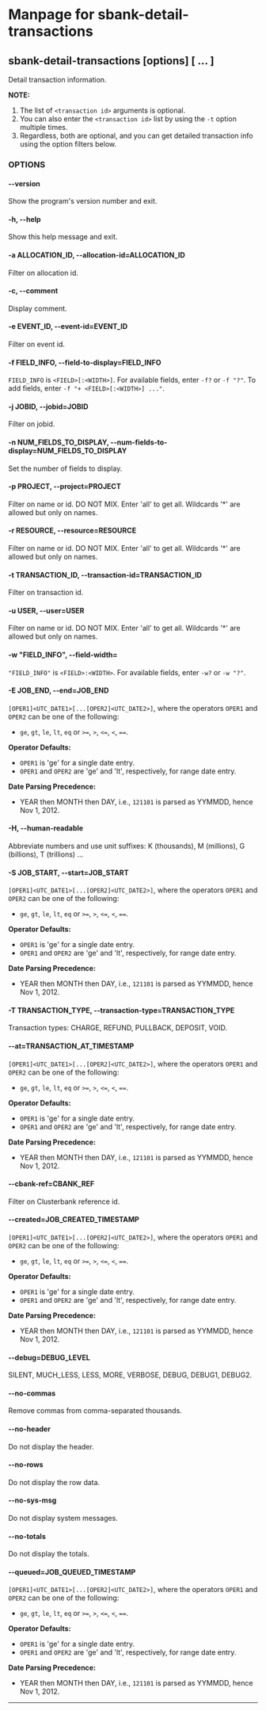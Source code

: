 # Manpage for sbank-detail-transactions

## sbank-detail-transactions [options] [<transaction id> ... <transaction id>]

Detail transaction information.

**NOTE:**

1. The list of `<transaction id>` arguments is optional.
2. You can also enter the `<transaction id>` list by using the `-t` option multiple times.
3. Regardless, both are optional, and you can get detailed transaction info using the option filters below.

### OPTIONS

#### **--version**

Show the program's version number and exit.

#### **-h, --help**

Show this help message and exit.

#### **-a ALLOCATION_ID, --allocation-id=ALLOCATION_ID**

Filter on allocation id.

#### **-c, --comment**

Display comment.

#### **-e EVENT_ID, --event-id=EVENT_ID**

Filter on event id.

#### **-f FIELD_INFO, --field-to-display=FIELD_INFO**

`FIELD_INFO` is `<FIELD>[:<WIDTH>]`. For available fields, enter `-f?` or `-f "?"`. To add fields, enter `-f "+ <FIELD>[:<WIDTH>] ..."`.

#### **-j JOBID, --jobid=JOBID**

Filter on jobid.

#### **-n NUM_FIELDS_TO_DISPLAY, --num-fields-to-display=NUM_FIELDS_TO_DISPLAY**

Set the number of fields to display.

#### **-p PROJECT, --project=PROJECT**

Filter on name or id. DO NOT MIX. Enter 'all' to get all. Wildcards '*' are allowed but only on names.

#### **-r RESOURCE, --resource=RESOURCE**

Filter on name or id. DO NOT MIX. Enter 'all' to get all. Wildcards '*' are allowed but only on names.

#### **-t TRANSACTION_ID, --transaction-id=TRANSACTION_ID**

Filter on transaction id.

#### **-u USER, --user=USER**

Filter on name or id. DO NOT MIX. Enter 'all' to get all. Wildcards '*' are allowed but only on names.

#### **-w "FIELD_INFO", --field-width=**

`"FIELD_INFO"` is `<FIELD>:<WIDTH>`. For available fields, enter `-w?` or `-w "?"`.

#### **-E JOB_END, --end=JOB_END**

`[OPER1]<UTC_DATE1>[...[OPER2]<UTC_DATE2>]`, where the operators `OPER1` and `OPER2` can be one of the following:

- `ge`, `gt`, `le`, `lt`, `eq` or `>=`, `>`, `<=`, `<`, `==`.

**Operator Defaults:**

- `OPER1` is 'ge' for a single date entry.
- `OPER1` and `OPER2` are 'ge' and 'lt', respectively, for range date entry.

**Date Parsing Precedence:**

- YEAR then MONTH then DAY, i.e., `121101` is parsed as YYMMDD, hence Nov 1, 2012.

#### **-H, --human-readable**

Abbreviate numbers and use unit suffixes: K (thousands), M (millions), G (billions), T (trillions) ...

#### **-S JOB_START, --start=JOB_START**

`[OPER1]<UTC_DATE1>[...[OPER2]<UTC_DATE2>]`, where the operators `OPER1` and `OPER2` can be one of the following:

- `ge`, `gt`, `le`, `lt`, `eq` or `>=`, `>`, `<=`, `<`, `==`.

**Operator Defaults:**

- `OPER1` is 'ge' for a single date entry.
- `OPER1` and `OPER2` are 'ge' and 'lt', respectively, for range date entry.

**Date Parsing Precedence:**

- YEAR then MONTH then DAY, i.e., `121101` is parsed as YYMMDD, hence Nov 1, 2012.

#### **-T TRANSACTION_TYPE, --transaction-type=TRANSACTION_TYPE**

Transaction types: CHARGE, REFUND, PULLBACK, DEPOSIT, VOID.

#### **--at=TRANSACTION_AT_TIMESTAMP**

`[OPER1]<UTC_DATE1>[...[OPER2]<UTC_DATE2>]`, where the operators `OPER1` and `OPER2` can be one of the following:

- `ge`, `gt`, `le`, `lt`, `eq` or `>=`, `>`, `<=`, `<`, `==`.

**Operator Defaults:**

- `OPER1` is 'ge' for a single date entry.
- `OPER1` and `OPER2` are 'ge' and 'lt', respectively, for range date entry.

**Date Parsing Precedence:**

- YEAR then MONTH then DAY, i.e., `121101` is parsed as YYMMDD, hence Nov 1, 2012.

#### **--cbank-ref=CBANK_REF**

Filter on Clusterbank reference id.

#### **--created=JOB_CREATED_TIMESTAMP**

`[OPER1]<UTC_DATE1>[...[OPER2]<UTC_DATE2>]`, where the operators `OPER1` and `OPER2` can be one of the following:

- `ge`, `gt`, `le`, `lt`, `eq` or `>=`, `>`, `<=`, `<`, `==`.

**Operator Defaults:**

- `OPER1` is 'ge' for a single date entry.
- `OPER1` and `OPER2` are 'ge' and 'lt', respectively, for range date entry.

**Date Parsing Precedence:**

- YEAR then MONTH then DAY, i.e., `121101` is parsed as YYMMDD, hence Nov 1, 2012.

#### **--debug=DEBUG_LEVEL**

SILENT, MUCH_LESS, LESS, MORE, VERBOSE, DEBUG, DEBUG1, DEBUG2.

#### **--no-commas**

Remove commas from comma-separated thousands.

#### **--no-header**

Do not display the header.

#### **--no-rows**

Do not display the row data.

#### **--no-sys-msg**

Do not display system messages.

#### **--no-totals**

Do not display the totals.

#### **--queued=JOB_QUEUED_TIMESTAMP**

`[OPER1]<UTC_DATE1>[...[OPER2]<UTC_DATE2>]`, where the operators `OPER1` and `OPER2` can be one of the following:

- `ge`, `gt`, `le`, `lt`, `eq` or `>=`, `>`, `<=`, `<`, `==`.

**Operator Defaults:**

- `OPER1` is 'ge' for a single date entry.
- `OPER1` and `OPER2` are 'ge' and 'lt', respectively, for range date entry.

**Date Parsing Precedence:**

- YEAR then MONTH then DAY, i.e., `121101` is parsed as YYMMDD, hence Nov 1, 2012.

---
